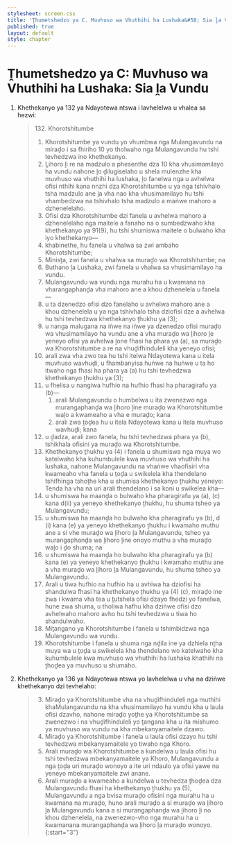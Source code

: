 ```yaml
---
stylesheet: screen.css
title: 'Ṱhumetshedzo ya C. Muvhuso wa Vhuthihi ha Lushaka&#58; Sia ḽa Vundu'
published: true
layout: default
style: chapter
---
```


# Ṱhumetshedzo ya C: Muvhuso wa Vhuthihi ha Lushaka: Sia ḽa Vundu

1.	Khethekanyo ya 132 ya Ndayotewa ntswa i lavhelelwa u vhalea sa hezwi:

	> 132\. Khorotshitumbe
	> 
	> 1.	Khorotshitumbe ya vundu yo vhumbwa nga Mulangavundu na miraḓo i sa fhiriho 10 yo tholwaho nga Mulangavundu hu tshi tevhedzwa ino khethekanyo.
	> 2.	Ḽihoro ḽi re na madzulo a phesenthe dza 10 kha vhusimamilayo ha vundu nahone ḽo ḓilugiselaho u shela mulenzhe kha muvhuso wa vhuthihi ha lushaka, ḽo fanelwa nga u avhelwa ofisi nthihi kana nnzhi dza Khorotshitumbe u ya nga tshivhalo tsha madzulo ane ḽa vha nao kha vhusimamilayo hu tshi vhambedzwa na tshivhalo tsha madzulo a maṅwe mahoro a dzhenelelaho.
	> 3.	Ofisi dza Khorotshitumbe dzi fanela u avhelwa mahoro a dzhenelelaho nga maitele a fanaho na o sumbedzwaho kha khethekanyo ya 91(9), hu tshi shumiswa maitele o bulwaho kha iyo khethekanyo—
	>	1.	khabinethe, hu fanela u vhalwa sa zwi ambaho Khorotshitumbe;
	>	1.	Minisṱa, zwi fanela u vhalwa sa muraḓo wa Khorotshitumbe; na
	>	1.	Buthano ḽa Lushaka, zwi fanela u vhalwa sa vhusimamilayo ha vundu.
	> 4.	Mulangavundu wa vundu nga murahu ha u kwamana na vharangaphanḓa vha mahoro ane a khou dzhenelela u fanela—
	>	1.	u ta dzenedzo ofisi dzo fanelaho u avhelwa mahoro ane a khou dzhenelela u ya nga tshivhalo tsha dziofisi dze a avhelwa hu tshi tevhedzwa khethekanyo ṱhukhu ya (3);
	>	1.	u nanga malugana na iṅwe na iṅwe ya dzenedzo ofisi muraḓo wa vhusimamilayo ha vundu ane a vha muraḓo wa ḽihoro ḽe yeneyo ofisi ya avhelwa ḽone fhasi ha phara ya (a), sa muraḓo wa Khorotshitumbe a re na vhuḓifhinduleli kha yeneyo ofisi;
	>	1.	arali zwa vha zwo tea hu tshi itelwa Ndayotewa kana u itela muvhuso wavhuḓi, u fhambanyisa huṅwe na huṅwe u ta ho itwaho nga fhasi ha phara ya (a) hu tshi tevhedzwa khethekanyo ṱhukhu ya (3);
	>	1.	u fhelisa u nangiwa hufhio na hufhio fhasi ha pharagirafu ya (b)—
	>		1.	arali Mulangavundu o humbelwa u ita zwenezwo nga murangaphanḓa wa ḽihoro ḽine muraḓo wa Khorotshitumbe waḽo a kwameaho a vha e muraḓo; kana
	>		1.	arali zwa ṱoḓea hu u itela Ndayotewa kana u itela muvhuso wavhuḓi; kana
	>	1.	u ḓadza, arali zwo fanela, hu tshi tevhedzwa phara ya (b), tshikhala ofisini ya muraḓo wa Khorotshitumbe.
	> 5.	Khethekanyo ṱhukhu ya (4) i fanela u shumiswa nga muya wo katelwaho kha kuhumbulele kwa muvhuso wa vhuthihi ha lushaka, nahone Mulangavundu na vhaṅwe vhaofisiri vha kwameaho vha fanela u ṱoḓa u swikelela kha thendelano tshifhinga tshoṱhe kha u shumisa khethekanyo ṱhukhu yeneyo: Tenda ha vha na uri arali thendelano i sa koni u swikelea kha—
	>	1.	u shumiswa ha maanḓa o bulwaho kha pharagirafu ya (a), (c) kana d(ii) ya yeneyo khethekanyo ṱhukhu, hu shuma tsheo ya Mulangavundu;
	>	1.	u shumiswa ha maanḓa ho bulwaho kha pharagirafu ya (b), d (i) kana (e) ya yeneyo khethekanyo ṱhukhu i kwamaho muthu ane a si vhe muraḓo wa ḽihoro ḽa Mulangavundu, tsheo ya murangaphanḓa wa ḽihoro ḽine onoyo muthu a vha muraḓo waḽo i ḓo shuma; na
	>	1.	u shumiswa ha maanḓa ho bulwaho kha pharagirafu ya (b) kana (e) ya yeneyo khethekanyo ṱhukhu i kwamaho muthu ane a vha muraḓo wa        ḽihoro ḽa Mulangavundu, hu shuma tsheo ya Mulangavundu.
	> 6.	Arali u tiwa hufhio na hufhio ha u avhiwa ha dziofisi ha shandulwa fhasi ha khethekanyo ṱhukhu ya (4) (c), miraḓo ine zwa i kwama vha tea u ṱutshela ofisi dzayo fhedzi yo fanelwa, hune zwa shuma, u tholiwa hafhu kha dziṅwe ofisi dzo avhelwaho mahoro avho hu tshi tevhedzwa u tiwa ho shandulwaho.
	> 7.	Miṱangano ya Khorotshitumbe i fanela u tshimbidzwa nga Mulangavundu wa vundu.
	> 8.	Khorotshitumbe i fanela u shuma nga nḓila ine ya dzhiela nṱha muya wa u ṱoḓa u swikelela kha thendelano wo katelwaho kha kuhumbulele kwa muvhuso wa vhuthihi ha lushaka khathihi na ṱhoḓea ya muvhuso u shumaho.

2.	Khethekanyo ya 136 ya Ndayotewa ntswa yo lavhelelwa u vha na dziṅwe khethekanyo dzi tevhelaho:

	> 3.	Miraḓo ya Khorotshitumbe vha na vhuḓifhinduleli nga muthihi khaMulangavundu na kha vhusimamilayo ha vundu kha u laula ofisi dzavho, nahone miraḓo yoṱhe ya Khorotshitumbe sa zwenezwo i na vhuḓifhinduleli yo ṱangana kha u ita mishumo ya muvhuso wa vundu na kha mbekanyamaitele dzawo.
	> 4.	Miraḓo ya Khorotshitumbe i fanela u laula ofisi dzayo hu tshi tevhedzwa mbekanyamaitele yo tiwaho nga Khoro.
	> 5.	Arali muraḓo wa Khorotshitumbe a kundelwa u laula ofisi hu tshi tevhedzwa mbekanyamaitele ya Khoro, Mulangavundu a nga ṱoḓa uri muraḓo wonoyo a ite uri ndaulo ya ofisi yawe na yeneyo mbekanyamaitele zwi anane.
	> 6.	Arali muraḓo a kwameaho a kundelwa u tevhedza ṱhoḓea dza Mulangavundu fhasi ha khethekanyo ṱhukhu ya (5), Mulangavundu a nga bvisa muraḓo ofisini nga murahu ha u kwamana na muraḓo, huno arali muraḓo a si muraḓo wa ḽihoro ḽa Mulangavundu kana a si murangaphanḓa wa ḽihoro ḽi no khou dzhenelela, na zwenezwo-vho nga murahu ha u kwamanana murangaphanḓa wa ḽihoro ḽa muraḓo wonoyo.
	> {:start="3"}
